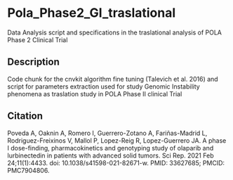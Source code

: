 # Pola_Phase2_GI_traslational
Data Analysis script and specifications in the traslational analysis of POLA Phase 2 Clinical Trial

## Description

Code chunk for the cnvkit algorithm fine tuning (Talevich et al. 2016) and script for parameters extraction used for study Genomic Instability phenomena as traslation study in POLA Phase II clinical Trial

## Citation

Poveda A, Oaknin A, Romero I, Guerrero-Zotano A, Fariñas-Madrid L, Rodriguez-Freixinos V, Mallol P, Lopez-Reig R, Lopez-Guerrero JA. A phase I dose-finding, pharmacokinetics and genotyping study of olaparib and lurbinectedin in patients with advanced solid tumors. Sci Rep. 2021 Feb 24;11(1):4433. doi: 10.1038/s41598-021-82671-w. PMID: 33627685; PMCID: PMC7904806.
